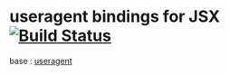 useragent bindings for JSX [![Build Status](https://travis-ci.org/yosuke-furukawa/useragent.jsx.svg?branch=master)](https://travis-ci.org/yosuke-furukawa/useragent.jsx)
===========================

base : [useragent](https://github.com/3rd-Eden/useragent)


